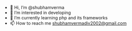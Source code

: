 - 👋 Hi, I’m @shubhamverma
- 👀 I’m interested in developing
- 🌱 I’m currently learning  php and its frameworks
- 📫 How to reach me shubhamvermadiv2002@gmail.com
<!---
shubhamvermagit02/shubhamvermagit02 is a ✨ special ✨ repository because its `README.md` (this file) appears on your GitHub profile.
You can click the Preview link to take a look at your changes.
--->
